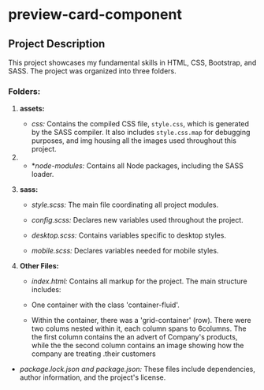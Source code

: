 # preview-card-component
## Project Description

This project showcases my fundamental skills in HTML, CSS, Bootstrap, and SASS. The project was organized into three folders.

### Folders:

1. **assets:**
   - *css:* Contains the compiled CSS file, `style.css`, which is generated by the SASS compiler. It also includes `style.css.map` for debugging purposes, and img housing all the images used throughout this project.
   
2.   - **node-modules:* Contains all Node packages, including the SASS loader.

3. **sass:**
   - *style.scss:* The main file coordinating all project modules.
   
   - *config.scss:* Declares new variables used throughout the project.
   
   - *desktop.scss:* Contains variables specific to desktop styles.
   
   - *mobile.scss:* Declares variables needed for mobile styles.

4. **Other Files:**
    - *index.html:* Contains all markup for the project. The main structure includes:

    - One container with the class 'container-fluid'.
    - Within the container, there was a 'grid-container' (row). There were two colums nested within it, each column spans to 6columns. The the first column contains the an advert of Company's products, while the the second column contains an image showing how the company are treating .their customers

 - *package.lock.json and package.json:* These files include dependencies, author information, and the project's license.


